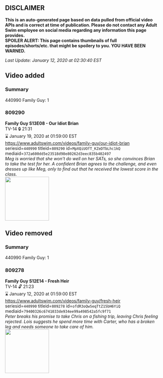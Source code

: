 ## DISCLAIMER
**This is an auto-generated page based on data pulled from official video APIs and is correct at time of publication. Please do not contact any Adult Swim employee on social media regarding any information this page provides.**  
**SPOILER ALERT: This page contains thumbnails of full episodes/shorts/etc. that might be spoilery to you. YOU HAVE BEEN WARNED.**  

_Last Update: January 12, 2020 at 02:30:40 EST_
## Video added
### Summary
440990 Family Guy: 1  
### 809290
**Family Guy S13E08 - Our Idiot Brian**  
TV-14 🔒 21:31  
⌛ January 19, 2020 at 01:59:00 EST  
https://www.adultswim.com/videos/family-guy/our-idiot-brian  
seriesid=`440990` titleid=`809290` id=`MpXQiUOfT_KZeDTbLhc1kQ` mediaid=`372a600dd5e23518d98e80262d3eec835b402497`  
_Meg is worried that she won't do well on her SATs, so she convinces Brian to take the test for her. A confident Brian agrees to the challenge, and even dresses up like Meg, only to find out that he received the lowest score in the class._  
<a href="https://i.cdn.turner.com/adultswim/big/image-upload/thumbnails/thumb-2_image-15126761262551.jpg"><img src="https://i.cdn.turner.com/adultswim/big/image-upload/thumbnails/thumb-2_image-15126761262551.jpg" height="144px" /></a>
## Video removed
### Summary
440990 Family Guy: 1  
### 809278
**Family Guy S12E14 - Fresh Heir**  
TV-14 🔓 21:23  
⌛ January 12, 2020 at 01:59:00 EST  
https://www.adultswim.com/videos/family-guy/fresh-heir  
seriesid=`440990` titleid=`809278` id=`ofdR3oQwSeqTtZ15bH6YiQ` mediaid=`79400326c6741033de934ee99a498542a5fc9f71`  
_Peter breaks his promise to take Chris on a fishing trip, leaving Chris feeling rejected. Lois suggests he spend more time with Carter, who has a broken leg and needs someone to take care of him._  
<a href="https://i.cdn.turner.com/adultswim/big/image-upload/thumbnails/thumb-2_image-152389811404717.jpg"><img src="https://i.cdn.turner.com/adultswim/big/image-upload/thumbnails/thumb-2_image-152389811404717.jpg" height="144px" /></a>
